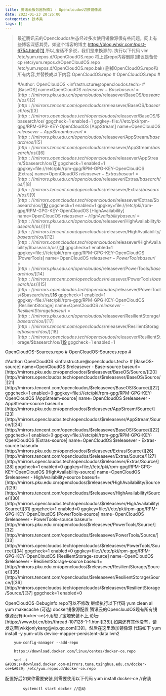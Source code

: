 ```yaml
---
title: 腾讯云服务器折腾1 - Opencloudos切换镜像源
date: 2023-01-23 20:26:00
categories: 技术类
tags: []
---
```


>最近腾讯云的Opencloudos生态经过多次使用镜像源很有些问题，网上有些博客深感其受，如这个博客的博主:[<a href="https://blog.whsir.com/post-6754.html">https://blog.whsir.com/post-6754.html][1]</a>    所以,废话不多说，我们是来换源的.    执行以下代码    vim /etc/yum.repos.d/OpenCloudOS.repo
将上述repo内容删除(建议是备份 cp /etc/yum.repos.d/OpenCloudOS.repo /etc/yum.repos.d/OpenCloudOS.repo.bak)    删掉OpenCloudOS.repo和所有内容,并替换成以下内容    OpenCloudOS.repo        # OpenCloudOS.repo
        #</p>
        #Author: OpenCloudOS &lt;infrastructure@opencloudos.tech&gt;
        #
        [BaseOS]
        name=OpenCloudOS $releasever - Base
        baseurl=[http://mirrors.pku.edu.cn/opencloudos/$releasever/BaseOS/$basearch/os/][2]
        [http://mirrors.tencent.com/opencloudos/$releasever/BaseOS/$basearch/os/][3]
        [http://mirrors.opencloudos.tech/opencloudos/$releasever/BaseOS/$basearch/os/][4]
        gpgcheck=1
        enabled=1
        gpgkey=file:///etc/pki/rpm-gpg/RPM-GPG-KEY-OpenCloudOS
        [AppStream]
        name=OpenCloudOS $releasever - AppStream
        baseurl=[http://mirrors.pku.edu.cn/opencloudos/$releasever/AppStream/$basearch/os/][5]
        [http://mirrors.tencent.com/opencloudos/$releasever/AppStream/$basearch/os/][6]
        [http://mirrors.opencloudos.tech/opencloudos/$releasever/AppStream/$basearch/os/][7]
        gpgcheck=1
        enabled=1
        gpgkey=file:///etc/pki/rpm-gpg/RPM-GPG-KEY-OpenCloudOS
        [Extras]
        name=OpenCloudOS $releasever - Extras
        baseurl=[http://mirrors.pku.edu.cn/opencloudos/$releasever/Extras/$basearch/os/][8]
        [http://mirrors.tencent.com/opencloudos/$releasever/Extras/$basearch/os/][9]
        [http://mirrors.opencloudos.tech/opencloudos/$releasever/Extras/$basearch/os/][10]
        gpgcheck=1
        enabled=1
        gpgkey=file:///etc/pki/rpm-gpg/RPM-GPG-KEY-OpenCloudOS
        [HighAvailability]
        name=OpenCloudOS $releasever - HighAvailability
        baseurl=[http://mirrors.pku.edu.cn/opencloudos/$releasever/HighAvailability/$basearch/os/][11]
        [http://mirrors.tencent.com/opencloudos/$releasever/HighAvailability/$basearch/os/][12]
        [http://mirrors.opencloudos.tech/opencloudos/$releasever/HighAvailability/$basearch/os/][13]
        gpgcheck=1
        enabled=1
        gpgkey=file:///etc/pki/rpm-gpg/RPM-GPG-KEY-OpenCloudOS
        [PowerTools]
        name=OpenCloudOS $releasever - PowerTools
        baseurl=[http://mirrors.pku.edu.cn/opencloudos/$releasever/PowerTools/$basearch/os/][14]
        [http://mirrors.tencent.com/opencloudos/$releasever/PowerTools/$basearch/os/][15]
        [http://mirrors.opencloudos.tech/opencloudos/$releasever/PowerTools/$basearch/os/][16]
        gpgcheck=1
        enabled=1
        gpgkey=file:///etc/pki/rpm-gpg/RPM-GPG-KEY-OpenCloudOS
        [ResilientStorage]
        name=OpenCloudOS $releasever - ResilientStorage
        baseurl=[http://mirrors.pku.edu.cn/opencloudos/$releasever/ResilientStorage/$basearch/os/][17]
        [http://mirrors.tencent.com/opencloudos/$releasever/ResilientStorage/$basearch/os/][18]
        [http://mirrors.opencloudos.tech/opencloudos/$releasever/ResilientStorage/$basearch/os/][19]
        gpgcheck=1
        enabled=1
<p>OpenCloudOS-Sources.repo        # OpenCloudOS-Sources.repo
        #</p>
        #Author: OpenCloudOS &lt;infrastructure@opencloudos.tech&gt;
        #
        [BaseOS-source]
        name=OpenCloudOS $releasever - Base-source
        baseurl=[http://mirrors.pku.edu.cn/opencloudos/$releasever/BaseOS/Source/][20]
        [http://mirrors.opencloudos.tech/opencloudos/$releasever/BaseOS/Source/][21]
        [http://mirrors.tencent.com/opencloudos/$releasever/BaseOS/Source/][22]
        gpgcheck=1
        enabled=0
        gpgkey=file:///etc/pki/rpm-gpg/RPM-GPG-KEY-OpenCloudOS
        [AppStream-source]
        name=OpenCloudOS $releasever - AppStream-source
        baseurl=[http://mirrors.pku.edu.cn/opencloudos/$releasever/AppStream/Source/][23]
        [http://mirrors.opencloudos.tech/opencloudos/$releasever/AppStream/Source/][24]
        [http://mirrors.tencent.com/opencloudos/$releasever/BaseOS/Source/][22]
        gpgcheck=1
        enabled=0
        gpgkey=file:///etc/pki/rpm-gpg/RPM-GPG-KEY-OpenCloudOS
        [Extras-source]
        name=OpenCloudOS $releasever - Extras-source
        baseurl=[http://mirrors.pku.edu.cn/opencloudos/$releasever/Extras/Source/][26]
        [http://mirrors.tencent.com/opencloudos/$releasever/Extras/Source/][27]
        [http://mirrors.opencloudos.tech/opencloudos/$releasever/Extras/Source/][28]
        gpgcheck=1
        enabled=0
        gpgkey=file:///etc/pki/rpm-gpg/RPM-GPG-KEY-OpenCloudOS
        [HighAvailability-source]
        name=OpenCloudOS $releasever - HighAvailability-source
        baseurl=[http://mirrors.pku.edu.cn/opencloudos/$releasever/HighAvailability/Source/][29]
        [http://mirrors.tencent.com/opencloudos/$releasever/HighAvailability/Source/][30]
        [http://mirrors.opencloudos.tech/opencloudos/$releasever/HighAvailability/Source/][31]
        gpgcheck=1
        enabled=0
        gpgkey=file:///etc/pki/rpm-gpg/RPM-GPG-KEY-OpenCloudOS
        [PowerTools-source]
        name=OpenCloudOS $releasever - PowerTools-source
        baseurl=[http://mirrors.pku.edu.cn/opencloudos/$releasever/PowerTools/Source/][32]
        [http://mirrors.tencent.com/opencloudos/$releasever/PowerTools/Source/][33]
        [http://mirrors.opencloudos.tech/opencloudos/$releasever/PowerTools/Source/][34]
        gpgcheck=1
        enabled=0
        gpgkey=file:///etc/pki/rpm-gpg/RPM-GPG-KEY-OpenCloudOS
        [ResilientStorage-source]
        name=OpenCloudOS $releasever - ResilientStorage-source
        baseurl=[http://mirrors.pku.edu.cn/opencloudos/$releasever/ResilientStorage/Source/][35]
        [http://mirrors.tencent.com/opencloudos/$releasever/ResilientStorage/Source/][36]
        [http://mirrors.opencloudos.tech/opencloudos/$releasever/ResilientStorage/Source/][37]
        gpgcheck=1
        enabled=0
<p>OpenCloudOS-Debuginfo.repo可以不修改
继续执行以下代码        yum clean all
        yum makecache
(可选) docker镜像源配置    腾讯云的OpencloudOS现有所有镜像源没有docker-ce(不用想了宝塔安装不上,论坛:[https://www.bt.cn/bbs/thread-107128-1-1.html][38]),如果还有其他没有，请发送至[wkkjonlykang@vip.qq.com][39]，然后在这里添加镜像源    代码如下        yum install -y yum-utils device-mapper-persistent-data lvm2
        
        yum-config-manager --add-repo 
        
        https://download.docker.com/linux/centos/docker-ce.repo
        
        sed -i &#039;s+download.docker.com+mirrors.tuna.tsinghua.edu.cn/docker-ce+&#039; /etc/yum.repos.d/docker-ce.repo
        
配置好后如果你需要安装,则需要使用以下代码            yum install docker-ce //安装
        
            systemctl start docker //启动
        


[1]: https://blog.whsir.com/post-6754.html
[2]: http://mirrors.pku.edu.cn/opencloudos/$releasever/BaseOS/$basearch/os/
[3]: http://mirrors.tencent.com/opencloudos/$releasever/BaseOS/$basearch/os/
[4]: http://mirrors.opencloudos.tech/opencloudos/$releasever/BaseOS/$basearch/os/
[5]: http://mirrors.pku.edu.cn/opencloudos/$releasever/AppStream/$basearch/os/
[6]: http://mirrors.tencent.com/opencloudos/$releasever/AppStream/$basearch/os/
[7]: http://mirrors.opencloudos.tech/opencloudos/$releasever/AppStream/$basearch/os/
[8]: http://mirrors.pku.edu.cn/opencloudos/$releasever/Extras/$basearch/os/
[9]: http://mirrors.tencent.com/opencloudos/$releasever/Extras/$basearch/os/
[10]: http://mirrors.opencloudos.tech/opencloudos/$releasever/Extras/$basearch/os/
[11]: http://mirrors.pku.edu.cn/opencloudos/$releasever/HighAvailability/$basearch/os/
[12]: http://mirrors.tencent.com/opencloudos/$releasever/HighAvailability/$basearch/os/
[13]: http://mirrors.opencloudos.tech/opencloudos/$releasever/HighAvailability/$basearch/os/
[14]: http://mirrors.pku.edu.cn/opencloudos/$releasever/PowerTools/$basearch/os/
[15]: http://mirrors.tencent.com/opencloudos/$releasever/PowerTools/$basearch/os/
[16]: http://mirrors.opencloudos.tech/opencloudos/$releasever/PowerTools/$basearch/os/
[17]: http://mirrors.pku.edu.cn/opencloudos/$releasever/ResilientStorage/$basearch/os/
[18]: http://mirrors.tencent.com/opencloudos/$releasever/ResilientStorage/$basearch/os/
[19]: http://mirrors.opencloudos.tech/opencloudos/$releasever/ResilientStorage/$basearch/os/
[20]: http://mirrors.pku.edu.cn/opencloudos/$releasever/BaseOS/Source/
[21]: http://mirrors.opencloudos.tech/opencloudos/$releasever/BaseOS/Source/
[22]: http://mirrors.tencent.com/opencloudos/$releasever/BaseOS/Source/
[23]: http://mirrors.pku.edu.cn/opencloudos/$releasever/AppStream/Source/
[24]: http://mirrors.opencloudos.tech/opencloudos/$releasever/AppStream/Source/
[25]: http://mirrors.tencent.com/opencloudos/$releasever/BaseOS/Source/
[26]: http://mirrors.pku.edu.cn/opencloudos/$releasever/Extras/Source/
[27]: http://mirrors.tencent.com/opencloudos/$releasever/Extras/Source/
[28]: http://mirrors.opencloudos.tech/opencloudos/$releasever/Extras/Source/
[29]: http://mirrors.pku.edu.cn/opencloudos/$releasever/HighAvailability/Source/
[30]: http://mirrors.tencent.com/opencloudos/$releasever/HighAvailability/Source/
[31]: http://mirrors.opencloudos.tech/opencloudos/$releasever/HighAvailability/Source/
[32]: http://mirrors.pku.edu.cn/opencloudos/$releasever/PowerTools/Source/
[33]: http://mirrors.tencent.com/opencloudos/$releasever/PowerTools/Source/
[34]: http://mirrors.opencloudos.tech/opencloudos/$releasever/PowerTools/Source/
[35]: http://mirrors.pku.edu.cn/opencloudos/$releasever/ResilientStorage/Source/
[36]: http://mirrors.tencent.com/opencloudos/$releasever/ResilientStorage/Source/
[37]: http://mirrors.opencloudos.tech/opencloudos/$releasever/ResilientStorage/Source/
[38]: https://www.bt.cn/bbs/thread-107128-1-1.html
[39]: mailto:wkkjonlykang@vip.qq.com
